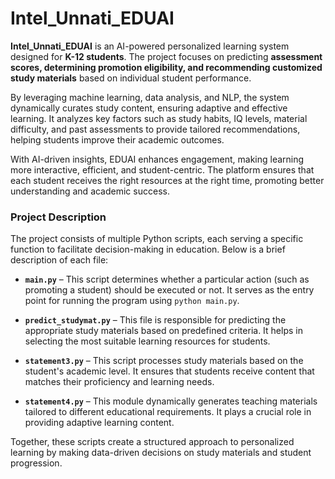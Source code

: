 # Intel_Unnati_EDUAI  

**Intel_Unnati_EDUAI** is an AI-powered personalized learning system designed for **K-12 students**. The project focuses on predicting **assessment scores, determining promotion eligibility, and recommending customized study materials** based on individual student performance.  

By leveraging machine learning, data analysis, and NLP, the system dynamically curates study content, ensuring adaptive and effective learning. It analyzes key factors such as study habits, IQ levels, material difficulty, and past assessments to provide tailored recommendations, helping students improve their academic outcomes.  

With AI-driven insights, EDUAI enhances engagement, making learning more interactive, efficient, and student-centric. The platform ensures that each student receives the right resources at the right time, promoting better understanding and academic success.


### **Project Description**  

The project consists of multiple Python scripts, each serving a specific function to facilitate decision-making in education. Below is a brief description of each file:  

- **`main.py`** – This script determines whether a particular action (such as promoting a student) should be executed or not. It serves as the entry point for running the program using `python main.py`.  

- **`predict_studymat.py`** – This file is responsible for predicting the appropriate study materials based on predefined criteria. It helps in selecting the most suitable learning resources for students.  

- **`statement3.py`** – This script processes study materials based on the student's academic level. It ensures that students receive content that matches their proficiency and learning needs.  

- **`statement4.py`** – This module dynamically generates teaching materials tailored to different educational requirements. It plays a crucial role in providing adaptive learning content.  

Together, these scripts create a structured approach to personalized learning by making data-driven decisions on study materials and student progression.
